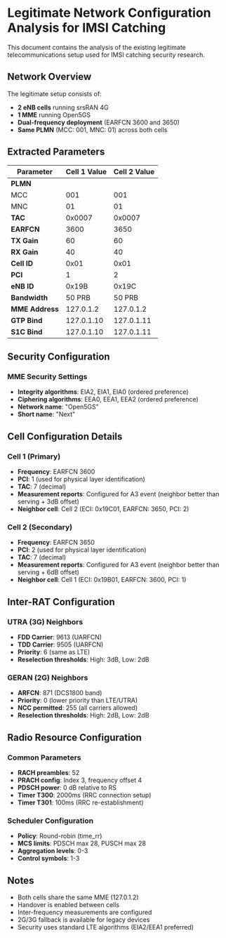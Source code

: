 # Legitimate Network Configuration Analysis for IMSI Catching

This document contains the analysis of the existing legitimate telecommunications setup used for IMSI catching security research.

## Network Overview

The legitimate setup consists of:
- **2 eNB cells** running srsRAN 4G
- **1 MME** running Open5GS
- **Dual-frequency deployment** (EARFCN 3600 and 3650)
- **Same PLMN** (MCC: 001, MNC: 01) across both cells

## Extracted Parameters

| Parameter | Cell 1 Value | Cell 2 Value |
|-----------|--------------|--------------|
| **PLMN** | | |
| MCC | 001 | 001 |
| MNC | 01 | 01 |
| **TAC** | 0x0007 | 0x0007 |
| **EARFCN** | 3600 | 3650 |
| **TX Gain** | 60 | 60 |
| **RX Gain** | 40 | 40 |
| **Cell ID** | 0x01 | 0x01 |
| **PCI** | 1 | 2 |
| **eNB ID** | 0x19B | 0x19C |
| **Bandwidth** | 50 PRB | 50 PRB |
| **MME Address** | 127.0.1.2 | 127.0.1.2 |
| **GTP Bind** | 127.0.1.10 | 127.0.1.11 |
| **S1C Bind** | 127.0.1.10 | 127.0.1.11 |

## Security Configuration

### MME Security Settings
- **Integrity algorithms**: EIA2, EIA1, EIA0 (ordered preference)
- **Ciphering algorithms**: EEA0, EEA1, EEA2 (ordered preference)
- **Network name**: "Open5GS"
- **Short name**: "Next"

## Cell Configuration Details

### Cell 1 (Primary)
- **Frequency**: EARFCN 3600
- **PCI**: 1 (used for physical layer identification)
- **TAC**: 7 (decimal)
- **Measurement reports**: Configured for A3 event (neighbor better than serving + 3dB offset)
- **Neighbor cell**: Cell 2 (ECI: 0x19C01, EARFCN: 3650, PCI: 2)

### Cell 2 (Secondary)
- **Frequency**: EARFCN 3650
- **PCI**: 2 (used for physical layer identification)
- **TAC**: 7 (decimal)
- **Measurement reports**: Configured for A3 event (neighbor better than serving + 6dB offset)
- **Neighbor cell**: Cell 1 (ECI: 0x19B01, EARFCN: 3600, PCI: 1)

## Inter-RAT Configuration

### UTRA (3G) Neighbors
- **FDD Carrier**: 9613 (UARFCN)
- **TDD Carrier**: 9505 (UARFCN)
- **Priority**: 6 (same as LTE)
- **Reselection thresholds**: High: 3dB, Low: 2dB

### GERAN (2G) Neighbors
- **ARFCN**: 871 (DCS1800 band)
- **Priority**: 0 (lower priority than LTE/UTRA)
- **NCC permitted**: 255 (all carriers allowed)
- **Reselection thresholds**: High: 2dB, Low: 2dB

## Radio Resource Configuration

### Common Parameters
- **RACH preambles**: 52
- **PRACH config**: Index 3, frequency offset 4
- **PDSCH power**: 0 dB relative to RS
- **Timer T300**: 2000ms (RRC connection setup)
- **Timer T301**: 100ms (RRC re-establishment)

### Scheduler Configuration
- **Policy**: Round-robin (time_rr)
- **MCS limits**: PDSCH max 28, PUSCH max 28
- **Aggregation levels**: 0-3
- **Control symbols**: 1-3

## Notes

- Both cells share the same MME (127.0.1.2)
- Handover is enabled between cells
- Inter-frequency measurements are configured
- 2G/3G fallback is available for legacy devices
- Security uses standard LTE algorithms (EIA2/EEA1 preferred)
